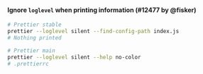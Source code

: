 #### Ignore `loglevel` when printing information (#12477 by @fisker)

<!-- prettier-ignore -->
```bash
# Prettier stable
prettier --loglevel silent --find-config-path index.js
# Nothing printed

# Prettier main
prettier --loglevel silent --help no-color
# .prettierrc
```
